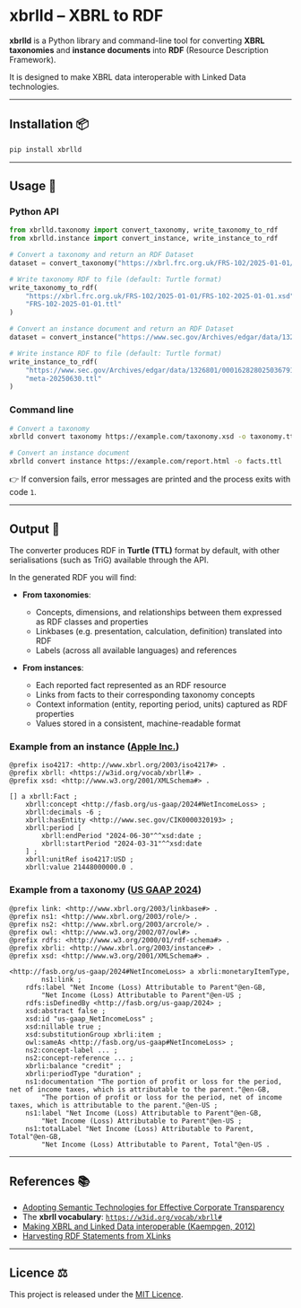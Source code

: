 # xbrlld – XBRL to RDF

**xbrlld** is a Python library and command-line tool for converting **XBRL taxonomies** and **instance documents** into **RDF** (Resource Description Framework).

It is designed to make XBRL data interoperable with Linked Data technologies.

---

## Installation 📦

```bash
pip install xbrlld
````

---

## Usage 🚀

### Python API

```python
from xbrlld.taxonomy import convert_taxonomy, write_taxonomy_to_rdf
from xbrlld.instance import convert_instance, write_instance_to_rdf

# Convert a taxonomy and return an RDF Dataset
dataset = convert_taxonomy("https://xbrl.frc.org.uk/FRS-102/2025-01-01/FRS-102-2025-01-01.xsd")

# Write taxonomy RDF to file (default: Turtle format)
write_taxonomy_to_rdf(
    "https://xbrl.frc.org.uk/FRS-102/2025-01-01/FRS-102-2025-01-01.xsd",
    "FRS-102-2025-01-01.ttl"
)

# Convert an instance document and return an RDF Dataset
dataset = convert_instance("https://www.sec.gov/Archives/edgar/data/1326801/000162828025036791/meta-20250630.htm")

# Write instance RDF to file (default: Turtle format)
write_instance_to_rdf(
    "https://www.sec.gov/Archives/edgar/data/1326801/000162828025036791/meta-20250630.htm",
    "meta-20250630.ttl"
)
```

### Command line

```bash
# Convert a taxonomy
xbrlld convert taxonomy https://example.com/taxonomy.xsd -o taxonomy.ttl

# Convert an instance document
xbrlld convert instance https://example.com/report.html -o facts.ttl
```

👉 If conversion fails, error messages are printed and the process exits with code `1`.

---

## Output 📄

The converter produces RDF in **Turtle (TTL)** format by default, with other serialisations (such as TriG) available through the API.

In the generated RDF you will find:

- **From taxonomies**:
  - Concepts, dimensions, and relationships between them expressed as RDF classes and properties
  - Linkbases (e.g. presentation, calculation, definition) translated into RDF
  - Labels (across all available languages) and references

- **From instances**:  
  - Each reported fact represented as an RDF resource
  - Links from facts to their corresponding taxonomy concepts
  - Context information (entity, reporting period, units) captured as RDF properties
  - Values stored in a consistent, machine-readable format


### Example from an instance ([Apple Inc.](https://www.sec.gov/Archives/edgar/data/320193/000032019325000073/aapl-20250628.htm))

```ttl
@prefix iso4217: <http://www.xbrl.org/2003/iso4217#> .
@prefix xbrll: <https://w3id.org/vocab/xbrll#> .
@prefix xsd: <http://www.w3.org/2001/XMLSchema#> .

[] a xbrll:Fact ;
    xbrll:concept <http://fasb.org/us-gaap/2024#NetIncomeLoss> ;
    xbrll:decimals -6 ;
    xbrll:hasEntity <http://www.sec.gov/CIK0000320193> ;
    xbrll:period [
        xbrll:endPeriod "2024-06-30"^^xsd:date ;
        xbrll:startPeriod "2024-03-31"^^xsd:date
    ] ;
    xbrll:unitRef iso4217:USD ;
    xbrll:value 21448000000.0 .
```

### Example from a taxonomy ([US GAAP 2024](https://xbrl.fasb.org/us-gaap/2024/elts/us-gaap-all-2024.xsd))

```ttl
@prefix link: <http://www.xbrl.org/2003/linkbase#> .
@prefix ns1: <http://www.xbrl.org/2003/role/> .
@prefix ns2: <http://www.xbrl.org/2003/arcrole/> .
@prefix owl: <http://www.w3.org/2002/07/owl#> .
@prefix rdfs: <http://www.w3.org/2000/01/rdf-schema#> .
@prefix xbrli: <http://www.xbrl.org/2003/instance#> .
@prefix xsd: <http://www.w3.org/2001/XMLSchema#> .

<http://fasb.org/us-gaap/2024#NetIncomeLoss> a xbrli:monetaryItemType,
        ns1:link ;
    rdfs:label "Net Income (Loss) Attributable to Parent"@en-GB,
        "Net Income (Loss) Attributable to Parent"@en-US ;
    rdfs:isDefinedBy <http://fasb.org/us-gaap/2024> ;
    xsd:abstract false ;
    xsd:id "us-gaap_NetIncomeLoss" ;
    xsd:nillable true ;
    xsd:substitutionGroup xbrli:item ;
    owl:sameAs <http://fasb.org/us-gaap#NetIncomeLoss> ;
    ns2:concept-label ... ;
    ns2:concept-reference ... ;
    xbrli:balance "credit" ;
    xbrli:periodType "duration" ;
    ns1:documentation "The portion of profit or loss for the period, net of income taxes, which is attributable to the parent."@en-GB,
        "The portion of profit or loss for the period, net of income taxes, which is attributable to the parent."@en-US ;
    ns1:label "Net Income (Loss) Attributable to Parent"@en-GB,
        "Net Income (Loss) Attributable to Parent"@en-US ;
    ns1:totalLabel "Net Income (Loss) Attributable to Parent, Total"@en-GB,
        "Net Income (Loss) Attributable to Parent, Total"@en-US .
```

---

## References 📚

* [Adopting Semantic Technologies for Effective Corporate Transparency](https://research-information.bris.ac.uk/en/publications/adopting-semantic-technologies-for-efective-corporate-transparenc)
* The **xbrll vocabulary**: [`https://w3id.org/vocab/xbrll#`](https://w3id.org/vocab/xbrll#)
* [Making XBRL and Linked Data interoperable (Kaempgen, 2012)](https://www.w3.org/2011/gld/wiki/images/c/c3/Kaempgen_QB-XBRL_2012-05-17.pdf)
* [Harvesting RDF Statements from XLinks](https://www.w3.org/TR/2000/NOTE-xlink2rdf-20000929/)

---

## Licence ⚖️

This project is released under the [MIT Licence](LICENCE).

